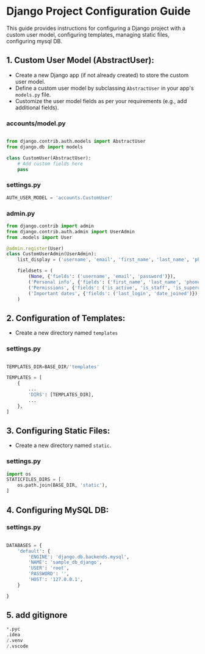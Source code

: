 # Django Project Configuration Guide

This guide provides instructions for configuring a Django project with a custom user model, configuring templates, managing static files, configuring mysql DB.

## 1. Custom User Model (AbstractUser):


- Create a new Django app (if not already created) to store the custom user model.
- Define a custom user model by subclassing `AbstractUser` in your app's `models.py` file.
- Customize the user model fields as per your requirements (e.g., add additional fields).

### accounts/model.py
```python

from django.contrib.auth.models import AbstractUser
from django.db import models

class CustomUser(AbstractUser):
    # Add custom fields here
    pass
```

### settings.py
```python
AUTH_USER_MODEL = 'accounts.CustomUser'
```


### admin.py
```python
from django.contrib import admin
from django.contrib.auth.admin import UserAdmin
from .models import User

@admin.register(User)
class CustomUserAdmin(UserAdmin):
    list_display = ('username', 'email', 'first_name', 'last_name', 'phone_number')

    fieldsets = (
        (None, {'fields': ('username', 'email', 'password')}),
        ('Personal info', {'fields': ('first_name', 'last_name', 'phone_number')}),
        ('Permissions', {'fields': ('is_active', 'is_staff', 'is_superuser', 'groups', 'user_permissions')}),
        ('Important dates', {'fields': ('last_login', 'date_joined')}),
    )
```

## 2. Configuration of Templates:

- Create a new directory named `templates`

### settings.py
```python

TEMPLATES_DIR=BASE_DIR/'templates'

TEMPLATES = [
    {
        ...
        'DIRS': [TEMPLATES_DIR],
        ...
    },
]

```

## 3. Configuring Static Files:

- Create a new directory named `static`.

### settings.py
```python
import os
STATICFILES_DIRS = [
    os.path.join(BASE_DIR, 'static'),
]

```

## 4. Configuring MySQL DB:

### settings.py
```python

DATABASES = {
    'default': {
        'ENGINE': 'django.db.backends.mysql',
        'NAME': 'sample_db_django',
        'USER': 'root',
        'PASSWORD': '',
        'HOST': '127.0.0.1',
    }

}
```

## 5. add gitignore
``` python
*.pyc
.idea
/.venv
/.vscode

```




